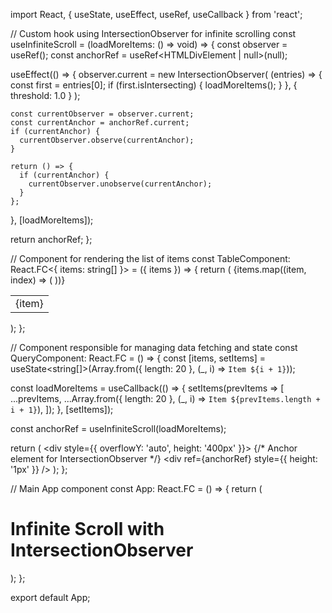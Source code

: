 import React, { useState, useEffect, useRef, useCallback } from 'react';

// Custom hook using IntersectionObserver for infinite scrolling
const useInfiniteScroll = (loadMoreItems: () => void) => {
  const observer = useRef<IntersectionObserver>();
  const anchorRef = useRef<HTMLDivElement | null>(null);

  useEffect(() => {
    observer.current = new IntersectionObserver(
      (entries) => {
        const first = entries[0];
        if (first.isIntersecting) {
          loadMoreItems();
        }
      },
      { threshold: 1.0 }
    );

    const currentObserver = observer.current;
    const currentAnchor = anchorRef.current;
    if (currentAnchor) {
      currentObserver.observe(currentAnchor);
    }

    return () => {
      if (currentAnchor) {
        currentObserver.unobserve(currentAnchor);
      }
    };
  }, [loadMoreItems]);

  return anchorRef;
};

// Component for rendering the list of items
const TableComponent: React.FC<{ items: string[] }> = ({ items }) => {
  return (
    <table>
      <tbody>
        {items.map((item, index) => (
          <tr key={index}>
            <td>{item}</td>
          </tr>
        ))}
      </tbody>
    </table>
  );
};

// Component responsible for managing data fetching and state
const QueryComponent: React.FC = () => {
  const [items, setItems] = useState<string[]>(Array.from({ length: 20 }, (_, i) => `Item ${i + 1}`));

  const loadMoreItems = useCallback(() => {
    setItems(prevItems => [
      ...prevItems,
      ...Array.from({ length: 20 }, (_, i) => `Item ${prevItems.length + i + 1}`),
    ]);
  }, [setItems]);

  const anchorRef = useInfiniteScroll(loadMoreItems);

  return (
    <div style={{ overflowY: 'auto', height: '400px' }}>
      <TableComponent items={items} />
      {/* Anchor element for IntersectionObserver */}
      <div ref={anchorRef} style={{ height: '1px' }} />
    </div>
  );
};

// Main App component
const App: React.FC = () => {
  return (
    <div className="App">
      <h1>Infinite Scroll with IntersectionObserver</h1>
      <QueryComponent />
    </div>
  );
};

export default App;

